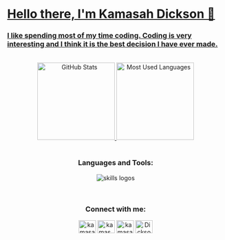 
<a href="#">
<h1 align="left">Hello there, I'm Kamasah Dickson 👋</h1>
<h3 align="left">I like spending most of my time coding. Coding is very interesting and I think it is the best decision I have ever made.</h3>



 
 
<div align="center">
<br>
<img height="180rem" alt="GitHub Stats" src="https://github-readme-stats.vercel.app/api?username=Kamasah-Dickson&show_icons=true&theme=vue-dark&count_private=true&bg_color=0d1117&hide_border=true"/>
<img height="180em" alt="Most Used Languages" src="https://github-readme-stats.vercel.app/api/top-langs/?username=Kamasah-Dickson&layout=compact&langs_count-16&theme=vue-dark&bg_color=0d1117&hide_border=true"/>
 </div>

</a> 
<br>
<h3 align="center">Languages and Tools:</h3>
<p align="center">
  <img src="https://skillicons.dev/icons?i=git,github,jest,redux,vite,html,css,sass,tailwind,js,ts,react,nextjs,firebase,vscode,netlify,vercel,figma" alt="skills logos" />
  </p>
<br>




<h3 align="center">Connect with me:</h3>
<p align="center">
<a href="https://dev.to/kamasahdickson" target="blank"><img align="center" src="https://raw.githubusercontent.com/rahuldkjain/github-profile-readme-generator/master/src/images/icons/Social/devto.svg" alt="kamasahdickson" height="30" width="40" /></a>
<a href="https://twitter.com/kamas_dev" target="blank"><img align="center" src="https://raw.githubusercontent.com/rahuldkjain/github-profile-readme-generator/master/src/images/icons/Social/twitter.svg" alt="kamas_dev" height="30" width="40" /></a>
<a href="https://linkedin.com/in/kamasahdickson" target="blank"><img align="center" src="https://raw.githubusercontent.com/rahuldkjain/github-profile-readme-generator/master/src/images/icons/Social/linked-in-alt.svg" alt="kamasahdickson" height="30" width="40" /></a>
<a href="https://discord.gg/Dickson#8757" target="blank"><img align="center" src="https://raw.githubusercontent.com/rahuldkjain/github-profile-readme-generator/master/src/images/icons/Social/discord.svg" alt="Dickson#8757" height="30" width="40" /></a>
</p>









